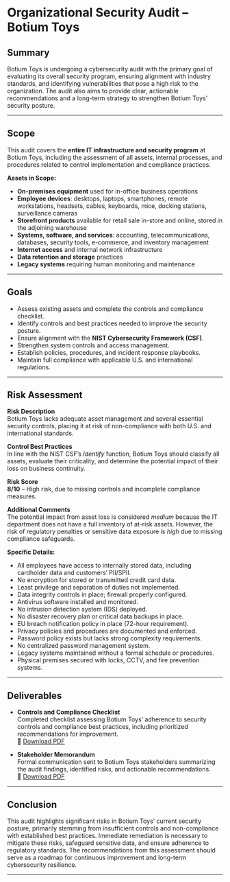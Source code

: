 # Organizational Security Audit – Botium Toys

## Summary
Botium Toys is undergoing a cybersecurity audit with the primary goal of evaluating its overall security program, ensuring alignment with industry standards, and identifying vulnerabilities that pose a high risk to the organization. The audit also aims to provide clear, actionable recommendations and a long-term strategy to strengthen Botium Toys’ security posture.

---

## Scope
This audit covers the **entire IT infrastructure and security program** at Botium Toys, including the assessment of all assets, internal processes, and procedures related to control implementation and compliance practices.

**Assets in Scope:**
- **On-premises equipment** used for in-office business operations  
- **Employee devices**: desktops, laptops, smartphones, remote workstations, headsets, cables, keyboards, mice, docking stations, surveillance cameras  
- **Storefront products** available for retail sale in-store and online, stored in the adjoining warehouse  
- **Systems, software, and services**: accounting, telecommunications, databases, security tools, e-commerce, and inventory management  
- **Internet access** and internal network infrastructure  
- **Data retention and storage** practices  
- **Legacy systems** requiring human monitoring and maintenance

---

## Goals
- Assess existing assets and complete the controls and compliance checklist.  
- Identify controls and best practices needed to improve the security posture.  
- Ensure alignment with the **NIST Cybersecurity Framework (CSF)**.  
- Strengthen system controls and access management.  
- Establish policies, procedures, and incident response playbooks.  
- Maintain full compliance with applicable U.S. and international regulations.  

---

## Risk Assessment

**Risk Description**  
Botium Toys lacks adequate asset management and several essential security controls, placing it at risk of non-compliance with both U.S. and international standards.  

**Control Best Practices**  
In line with the NIST CSF’s *Identify* function, Botium Toys should classify all assets, evaluate their criticality, and determine the potential impact of their loss on business continuity.

**Risk Score**  
**8/10** – High risk, due to missing controls and incomplete compliance measures.  

**Additional Comments**  
The potential impact from asset loss is considered *medium* because the IT department does not have a full inventory of at-risk assets. However, the risk of regulatory penalties or sensitive data exposure is *high* due to missing compliance safeguards.  

**Specific Details:**
- All employees have access to internally stored data, including cardholder data and customers’ PII/SPII.  
- No encryption for stored or transmitted credit card data.  
- Least privilege and separation of duties not implemented.  
- Data integrity controls in place; firewall properly configured.  
- Antivirus software installed and monitored.  
- No intrusion detection system (IDS) deployed.  
- No disaster recovery plan or critical data backups in place.  
- EU breach notification policy in place (72-hour requirement).  
- Privacy policies and procedures are documented and enforced.  
- Password policy exists but lacks strong complexity requirements.  
- No centralized password management system.  
- Legacy systems maintained without a formal schedule or procedures.  
- Physical premises secured with locks, CCTV, and fire prevention systems.

---
## Deliverables

- **Controls and Compliance Checklist**  
  Completed checklist assessing Botium Toys’ adherence to security controls and compliance best practices, including prioritized recommendations for improvement.  
  📄 [Download PDF](./Controls_and_compliance_checklist.pdf)

- **Stakeholder Memorandum**  
  Formal communication sent to Botium Toys stakeholders summarizing the audit findings, identified risks, and actionable recommendations.  
  📄 [Download PDF](./BotiumToys_StakeholderMemorandum.pdf)
---
## Conclusion
This audit highlights significant risks in Botium Toys’ current security posture, primarily stemming from insufficient controls and non-compliance with established best practices. Immediate remediation is necessary to mitigate these risks, safeguard sensitive data, and ensure adherence to regulatory standards. The recommendations from this assessment should serve as a roadmap for continuous improvement and long-term cybersecurity resilience.

---
